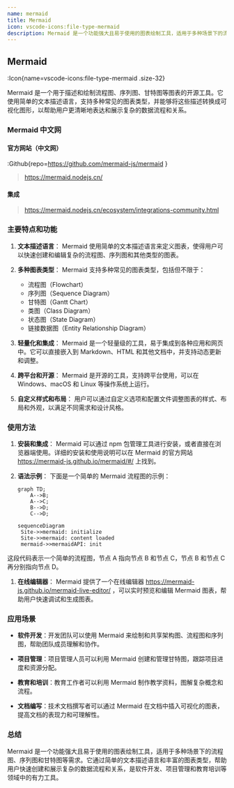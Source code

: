 ```yaml
---
name: mermaid
title: Mermaid
icon: vscode-icons:file-type-mermaid
description: Mermaid 是一个功能强大且易于使用的图表绘制工具，适用于多种场景下的流程图、序列图和甘特图等需求。它通过简单的文本描述语言和丰富的图表类型，帮助用户快速创建和展示复杂的数据流程和关系，是软件开发、项目管理和教育培训等领域中的有力工具。
---
```


## Mermaid

:Icon{name=vscode-icons:file-type-mermaid .size-32}

Mermaid 是一个用于描述和绘制流程图、序列图、甘特图等图表的开源工具。它使用简单的文本描述语言，支持多种常见的图表类型，并能够将这些描述转换成可视化图形，以帮助用户更清晰地表达和展示复杂的数据流程和关系。

### Mermaid 中文网

#### 官方网站（中文网）

:Github{repo=https://github.com/mermaid-js/mermaid }

> https://mermaid.nodejs.cn/

#### 集成

> https://mermaid.nodejs.cn/ecosystem/integrations-community.html

### 主要特点和功能

1. **文本描述语言**：
   Mermaid 使用简单的文本描述语言来定义图表，使得用户可以快速创建和编辑复杂的流程图、序列图和其他类型的图表。

2. **多种图表类型**：
   Mermaid 支持多种常见的图表类型，包括但不限于：

   - 流程图（Flowchart）
   - 序列图（Sequence Diagram）
   - 甘特图（Gantt Chart）
   - 类图（Class Diagram）
   - 状态图（State Diagram）
   - 链接数据图（Entity Relationship Diagram）

3. **轻量化和集成**：
   Mermaid 是一个轻量级的工具，易于集成到各种应用和网页中。它可以直接嵌入到 Markdown、HTML 和其他文档中，并支持动态更新和调整。

4. **跨平台和开源**：
   Mermaid 是开源的工具，支持跨平台使用，可以在 Windows、macOS 和 Linux 等操作系统上运行。

5. **自定义样式和布局**：
   用户可以通过自定义选项和配置文件调整图表的样式、布局和外观，以满足不同需求和设计风格。

### 使用方法

1. **安装和集成**：
   Mermaid 可以通过 npm 包管理工具进行安装，或者直接在浏览器端使用。详细的安装和使用说明可以在 Mermaid 的官方网站 https://mermaid-js.github.io/mermaid/#/ 上找到。

2. **语法示例**：
   下面是一个简单的 Mermaid 流程图的示例：

   ```mermaid
   graph TD;
       A-->B;
       A-->C;
       B-->D;
       C-->D;

   ```

   ```mermaid
   sequenceDiagram
   	Site->>mermaid: initialize
   	Site->>mermaid: content loaded
   	mermaid->>mermaidAPI: init
   ```

这段代码表示一个简单的流程图，节点 A 指向节点 B 和节点 C，节点 B 和节点 C 再分别指向节点 D。

1. **在线编辑器**：
   Mermaid 提供了一个在线编辑器 https://mermaid-js.github.io/mermaid-live-editor/ ，可以实时预览和编辑 Mermaid 图表，帮助用户快速调试和生成图表。

### 应用场景

- **软件开发**：开发团队可以使用 Mermaid 来绘制和共享架构图、流程图和序列图，帮助团队成员理解和协作。
- **项目管理**：项目管理人员可以利用 Mermaid 创建和管理甘特图，跟踪项目进度和资源分配。
- **教育和培训**：教育工作者可以利用 Mermaid 制作教学资料，图解复杂概念和流程。

- **文档编写**：技术文档撰写者可以通过 Mermaid 在文档中插入可视化的图表，提高文档的表现力和可理解性。

### 总结

Mermaid 是一个功能强大且易于使用的图表绘制工具，适用于多种场景下的流程图、序列图和甘特图等需求。它通过简单的文本描述语言和丰富的图表类型，帮助用户快速创建和展示复杂的数据流程和关系，是软件开发、项目管理和教育培训等领域中的有力工具。
